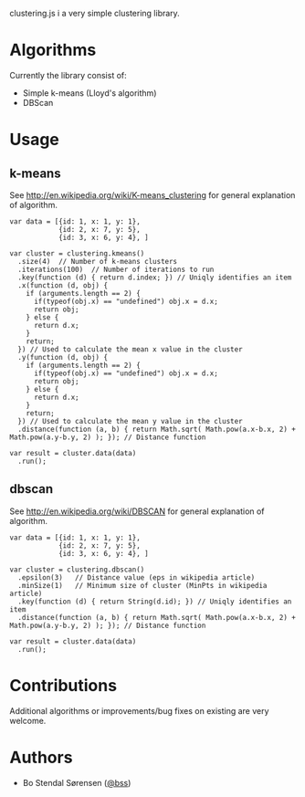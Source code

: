 clustering.js i a very simple clustering library.

Algorithms
===
Currently the library consist of:

* Simple k-means (Lloyd's algorithm)
* DBScan

Usage
===

k-means
---
See http://en.wikipedia.org/wiki/K-means_clustering for general explanation of algorithm.

	var data = [{id: 1, x: 1, y: 1}, 
	            {id: 2, x: 7, y: 5}, 
	            {id: 3, x: 6, y: 4}, ]

	var cluster = clustering.kmeans()
	  .size(4)	// Number of k-means clusters
	  .iterations(100)	// Number of iterations to run
	  .key(function (d) { return d.index; }) // Uniqly identifies an item
	  .x(function (d, obj) { 
	    if (arguments.length == 2) {
	      if(typeof(obj.x) == "undefined") obj.x = d.x;
	      return obj; 
	    } else {
	      return d.x;
	    }
	    return;
	  }) // Used to calculate the mean x value in the cluster
	  .y(function (d, obj) { 
	    if (arguments.length == 2) {
	      if(typeof(obj.x) == "undefined") obj.x = d.x;
	      return obj; 
	    } else {
	      return d.x;
	    }
	    return;
	  }) // Used to calculate the mean y value in the cluster
	  .distance(function (a, b) { return Math.sqrt( Math.pow(a.x-b.x, 2) + Math.pow(a.y-b.y, 2) ); }); // Distance function

	var result = cluster.data(data)
	  .run();

dbscan
---
See http://en.wikipedia.org/wiki/DBSCAN for general explanation of algorithm.

	var data = [{id: 1, x: 1, y: 1}, 
				{id: 2, x: 7, y: 5}, 
				{id: 3, x: 6, y: 4}, ]

	var cluster = clustering.dbscan()
	  .epsilon(3)	// Distance value (eps in wikipedia article)
	  .minSize(1)	// Minimum size of cluster (MinPts in wikipedia article)
	  .key(function (d) { return String(d.id); }) // Uniqly identifies an item
	  .distance(function (a, b) { return Math.sqrt( Math.pow(a.x-b.x, 2) + Math.pow(a.y-b.y, 2) ); }); // Distance function

	var result = cluster.data(data)
	  .run();

Contributions
===
Additional algorithms or improvements/bug fixes on existing are very welcome.

Authors
===

* Bo Stendal Sørensen ([@bss](https://github.com/bss))